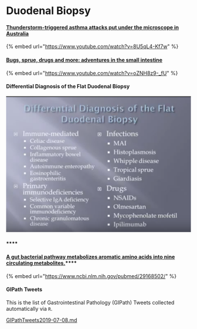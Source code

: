 # Duodenal Biopsy

#### [Thunderstorm-triggered asthma attacks put under the microscope in Australia](https://www.youtube.com/watch?v=8U5qL4-Kf7w)

{% embed url="https://www.youtube.com/watch?v=8U5qL4-Kf7w" %}

#### [Bugs, sprue, drugs and more: adventures in the small intestine](https://www.youtube.com/watch?v=oZNH8z9-\_fU)

{% embed url="https://www.youtube.com/watch?v=oZNH8z9-_fU" %}

#### Differential Diagnosis of the Flat Duodenal Biopsy

![](<../../.gitbook/assets/ekran-resmi-2017-11-29-00.14.42 (2) (2) (2) (1) (1) (1) (1).png>)

#### \*\*\*\*

#### [**A gut bacterial pathway metabolizes aromatic amino acids into nine circulating metabolites.**](https://www.ncbi.nlm.nih.gov/pubmed/29168502/)\*\*\*\*

{% embed url="https://www.ncbi.nlm.nih.gov/pubmed/29168502/" %}

#### GIPath Tweets

This is the list of Gastrointestinal Pathology (GIPath) Tweets collected automatically via `R`.

[GIPathTweets2019-07-08.md](https://github.com/sbalci/ParaPathology/tree/7b853c5e0793aa3f04000d8577340e5623b2678c/systemic-pathology/gastrointestinal-pathology/pathTweets/GIPathTweets2019-07-08.md)
